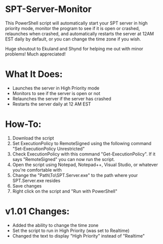 # SPT-Server-Monitor
This PowerShell script will automatically start your SPT server in high priority mode, monitor the program to see if it is open or crashed, relaunches when crashed, and automatically restarts the server at 12AM EST daily by default, or you can change the time zone if you wish.

Huge shoutout to Ekuland and Shynd for helping me out with minor problems! Much appreciated!

What It Does:
===============

- Launches the server in High Priority mode
- Monitors to see if the server is open or not
- Relaunches the server if the server has crashed
- Restarts the server daily at 12 AM EST


How-To:
========

1. Download the script
2. Set ExecutionPolicy to RemoteSigned using the following command "Set-ExecutionPolicy Unrestricted"
3. Check ExecutionPolicy with this command "Get-ExecutionPolicy". If it says "RemoteSigned" you can now run the script.
4. Open the script using Notepad, Notepad++, Visual Studio, or whatever you're comfortable with
5. Change the "Path\To\SPT.Server.exe" to the path where your SPT.Server.exe resides
6. Save changes
7. Right click on the script and "Run with PowerShell"



v1.01 Changes:
=========
- Added the ability to change the time zone
- Set the script to run in High Priority (was set to Realtime)
- Changed the text to display "High Priority" instead of "Realtime"
